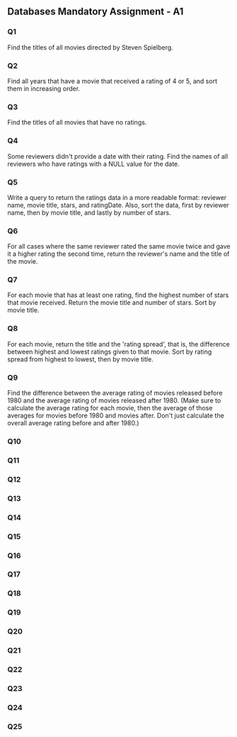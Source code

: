 ## Databases Mandatory Assignment - A1

### Q1
Find the titles of all movies directed by Steven Spielberg.



### Q2
Find all years that have a movie that received a rating of 4 or 5, and sort them in increasing order.


### Q3
Find the titles of all movies that have no ratings.


### Q4
Some reviewers didn't provide a date with their rating. Find the names of all reviewers who have ratings with a NULL value for the date.


### Q5
Write a query to return the ratings data in a more readable format: reviewer name, movie title, stars, and ratingDate. Also, sort the data, first by reviewer name, then by movie title, and lastly by number of stars.


### Q6
For all cases where the same reviewer rated the same movie twice and gave it a higher rating the second time, return the reviewer's name and the title of the movie.


### Q7
For each movie that has at least one rating, find the highest number of stars that movie received. Return the movie title and number of stars. Sort by movie title.


### Q8
For each movie, return the title and the 'rating spread', that is, the difference between highest and lowest ratings given to that movie. Sort by rating spread from highest to lowest, then by movie title.


### Q9
Find the difference between the average rating of movies released before 1980 and the average rating of movies released after 1980. (Make sure to calculate the average rating for each movie, then the average of those averages for movies before 1980 and movies after. Don't just calculate the overall average rating before and after 1980.)



### Q10
### Q11
### Q12
### Q13
### Q14
### Q15
### Q16
### Q17
### Q18
### Q19
### Q20
### Q21
### Q22
### Q23
### Q24
### Q25
